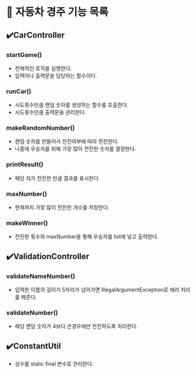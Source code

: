 # 📌 자동차 경주 기능 목록

## ✔️CarController

### startGame()
* 전체적인 로직을 실행한다.
* 입력이나 출력문을 담당하는 함수이다.

### runCar()
* 시도횟수만큼 랜덤 숫자를 생성하는 함수를 호출한다.
* 시도횟수만큼 출력문을 관리한다.

### makeRandomNumber()
* 랜덤 숫자를 만들어서 전진여부에 따라 전진한다.
* 나중에 우승자를 위해 가장 많이 전진한 숫자를 결정한다.

### printResult()
* 해당 차가 전진한 만큼 결과를 표시한다.

### maxNumber()
* 현재까지 가장 많이 전진한 개수를 저장한다.

### makeWinner()
* 전진한 횟수와 maxNumber을 통해 우승자를 list에 넣고 출력한다.

## ✔️ValidationController

### validateNameNumber()
* 입력한 이름의 길이가 5자리가 넘어가면 IllegalArgumentException로 에러 처리를 해준다.

### validateNumber()
* 해당 랜덤 숫자가 4보다 큰경우에만 전진하도록 처리한다.

## ✔️ConstantUtil
* 상수를 static final 변수로 관리한다.
